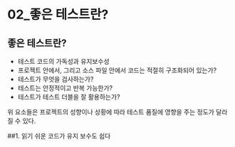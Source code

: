02_좋은 테스트란?
=====



## 좋은 테스트란?

* 테스트 코드의 가독성과 유지보수성
* 프로젝트 안에서, 그리고 소스 파일 안에서 코드는 적절히 구조화되어 있는가?
* 테스트가 무엇을 검사하는가?
* 테스트는 안정적이고 반복 가능한가?
* 테스트가 테스트 더블을 잘 활용하는가?

위 요소들은 프로젝트의 성향이나 상황에 따라 테스트 품질에 영향을 주는 정도가 달라질 수 있다.

##1. 읽기 쉬운 코드가 유지 보수도 쉽다 

